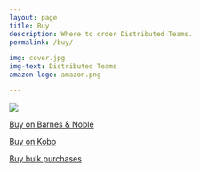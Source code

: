 ```yaml
---
layout: page
title: Buy
description: Where to order Distributed Teams.
permalink: /buy/

img: cover.jpg
img-text: Distributed Teams
amazon-logo: amazon.png

---
```


<main id="main-content">
    <div class="jumbotron">
        <div class="container">
            <div class="row">
                <div class="col-md-6 book-text">
                  <p><a href="https://www.amazon.com/Distributed-Teams-Practice-Together-Physically/dp/1732254923/" class="btn-primary"><img src="{{ site.baseurl }}/img/amazon.png"></a></p>
                  <p class="buy"><a href="https://www.barnesandnoble.com/w/distributed-teams-john-oduinn/1130974497?ean=9781732254930" class="btn-primary">Buy on Barnes & Noble</a></p>
                  <p class="buy"><a href="https://www.kobo.com/us/en/ebook/distributed-teams" class="btn-primary">Buy on Kobo</a></p>
                  <p class="buy"><a href="{{ site.baseurl }}/contact" class="btn-primary">Buy bulk purchases</a></p>
                </div>
            </div>
        </div>
    </div>

